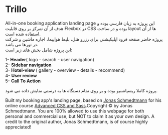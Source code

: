 # Trillo
All-in-one booking application landing page
این پروژه به زبان فارسی بوده و هدف از آن تمرکز بر روی قابلیت Flexbox در CSS بوده و در ساخت layout ها از آن استفاده شده است.</br>
پروژه حاضر صفحه فرود اپلیکیشنی برای رزرو هتل، بلیط هواپیما، اجاره ماشین و شرکت در تورها می باشد.</br>
این پروژه شامل بخش های زیر است:</br>

1- <strong>Header</strong>( logo - search - user navigation)</br>
2- <strong> Sidebar navigation </strong></br>
3- <strong> Hotel-view </strong> ( gallery - overview - details - recommend)</br>
4- <strong> User review </strong></br>
5- <strong> Call To Action </strong></br>

پروژه کاملا ریسپانسیو بوده و بر روی تمام دستگاه ها به درستی نمایش داده می شود.</br>

Built my booking app's landing page, based on <a href="#" class="footer__link">Jonas Schmedtmann</a> for
            his online course
            <a href="#" class="footer__link"> Advanced CSS and Sass</a>.Copyright
            &copy; by Jonas Schmedtmann. You are 100% allowed to use this
            webpage for both personal and commercial use, but NOT to claim it as
            your own design. A credit to the original author, Jonas Schmedtmann,
            is of course highly appreciated!
